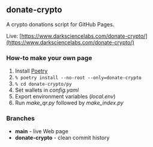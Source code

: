 ## donate-crypto
A crypto donations script for GitHub Pages.

Live: [https://www.darksciencelabs.com/donate-crypto/](https://www.darksciencelabs.com/donate-crypto/)

### How-to make your own page
1. Install [Poetry](https://python-poetry.org)
2. `% poetry install --no-root --only=donate-crypto`
3. `% cd donate-crypto/py`
4. Set wallets in _config.yaml_
5. Export environment variables (_local.env_)
6. Run _make_qr.py_ followed by _make_index.py_

### Branches
- **main** - live Web page
- **donate-crypto** - clean commit history
